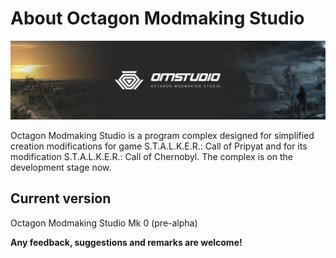 # About Octagon Modmaking Studio

![Octagon Studio](.github/github_banner.png)

Octagon Modmaking Studio is a program complex designed for simplified creation modifications for game S.T.A.L.K.E.R.: Call of Pripyat and for its modification S.T.A.L.K.E.R.: Call of Chernobyl. The complex is on the development stage now.

## Current version

Octagon Modmaking Studio Mk 0 (pre-alpha)

**Any feedback, suggestions and remarks are welcome!**
